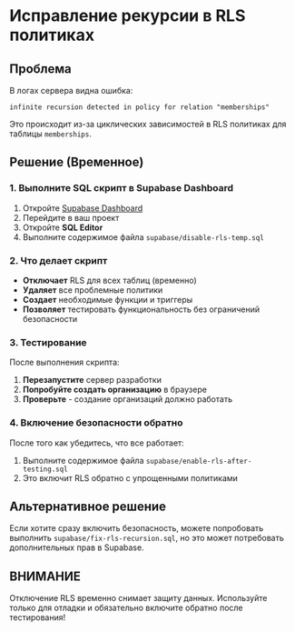 # Исправление рекурсии в RLS политиках

## Проблема

В логах сервера видна ошибка:

```
infinite recursion detected in policy for relation "memberships"
```

Это происходит из-за циклических зависимостей в RLS политиках для таблицы `memberships`.

## Решение (Временное)

### 1. Выполните SQL скрипт в Supabase Dashboard

1. Откройте [Supabase Dashboard](https://supabase.com/dashboard)
2. Перейдите в ваш проект
3. Откройте **SQL Editor**
4. Выполните содержимое файла `supabase/disable-rls-temp.sql`

### 2. Что делает скрипт

- **Отключает** RLS для всех таблиц (временно)
- **Удаляет** все проблемные политики
- **Создает** необходимые функции и триггеры
- **Позволяет** тестировать функциональность без ограничений безопасности

### 3. Тестирование

После выполнения скрипта:

1. **Перезапустите** сервер разработки
2. **Попробуйте создать организацию** в браузере
3. **Проверьте** - создание организаций должно работать

### 4. Включение безопасности обратно

После того как убедитесь, что все работает:

1. Выполните содержимое файла `supabase/enable-rls-after-testing.sql`
2. Это включит RLS обратно с упрощенными политиками

## Альтернативное решение

Если хотите сразу включить безопасность, можете попробовать выполнить `supabase/fix-rls-recursion.sql`, но это может потребовать дополнительных прав в Supabase.

## ВНИМАНИЕ

Отключение RLS временно снимает защиту данных. Используйте только для отладки и обязательно включите обратно после тестирования!
